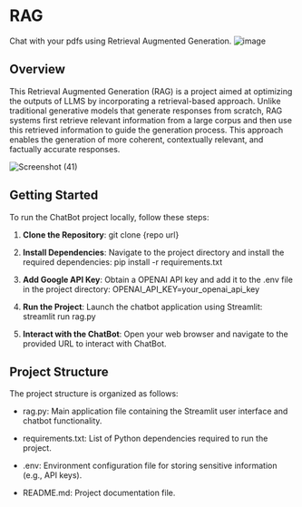 # RAG
Chat with your pdfs using Retrieval Augmented Generation.
![image](https://github.com/Alcatraz2141/RAG/assets/83905457/9053cff5-7bba-4c1e-bf8d-49fefb80e3cb)
## Overview
This Retrieval Augmented Generation (RAG) is a project aimed at optimizing the outputs of LLMS by incorporating a retrieval-based approach. Unlike traditional generative models that generate responses from scratch, RAG systems first retrieve relevant information from a large corpus and then use this retrieved information to guide the generation process. This approach enables the generation of more coherent, contextually relevant, and factually accurate responses.

![Screenshot (41)](https://github.com/Alcatraz2141/RAG/assets/83905457/5cea1753-ba14-4cfe-90f9-7698390fb80d)
## Getting Started
To run the  ChatBot project locally, follow these steps:

1. **Clone the Repository**: git clone {repo url}

2. **Install Dependencies**: Navigate to the project directory and install the required dependencies: pip install -r requirements.txt

3. **Add Google API Key**: Obtain a OPENAI API key and add it to the .env file in the project directory: OPENAI_API_KEY=your_openai_api_key

4. **Run the Project**: Launch the chatbot application using Streamlit: streamlit run rag.py

5. **Interact with the ChatBot**: Open your web browser and navigate to the provided URL to interact with  ChatBot.

## Project Structure
The project structure is organized as follows:

- rag.py: Main application file containing the Streamlit user interface and chatbot functionality.

- requirements.txt: List of Python dependencies required to run the project.

- .env: Environment configuration file for storing sensitive information (e.g., API keys).

- README.md: Project documentation file.

